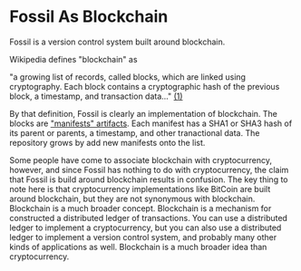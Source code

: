 # Fossil As Blockchain

Fossil is a version control system built around blockchain.

Wikipedia defines "blockchain" as

>
  "a growing list of records, called blocks, which are linked using
   cryptography. Each block contains a cryptographic hash of the previous
   block, a timestamp, and transaction data..." [(1)][]


By that definition, Fossil is clearly an implementation of blockchain.
The blocks are ["manifests" artifacts](./fileformat.wiki#manifest).
Each manifest has a SHA1 or SHA3 hash of its parent or parents,
a timestamp, and other tranactional data.  The repository grows by
add new manifests onto the list.

Some people have come to associate blockchain with cryptocurrency, however,
and since Fossil has nothing to do with cryptocurrency, the claim that
Fossil is build around blockchain results in confusion.  The key thing
to note here is that cryptocurrency implementations like BitCoin are
built around blockchain, but they are not synonymous with blockchain.
Blockchain is a much broader concept.  Blockchain is a mechanism for
constructed a distributed ledger of transactions.  You can use a distributed
ledger to implement a cryptocurrency, but you can also use a distributed
ledger to implement a version control system, and probably many other kinds
of applications as well.  Blockchain is a much broader idea than
cryptocurrency.

[(1)]: https://en.wikipedia.org/wiki/Blockchain
